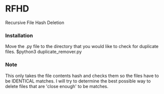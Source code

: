 # RFHD
Recursive File Hash Deletion

### Installation
Move the .py file to the directory that you would like to check for duplicate files.
$python3 duplicate_remover.py

### Note
This only takes the file contents hash and checks them so the files have to be IDENTICAL matches. I will try to determine the best possible way to delete files that are 'close enough' to be matches.
